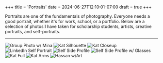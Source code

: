 +++
title = 'Portraits'
date = 2024-06-27T12:10:01-07:00
draft = true
+++

Portraits are one of the fundamentals of photography. Everyone needs a good portrait, whether it's for work, school, or a portfolio. Below are a selection of photos I have taken for scholarship students, artists, creative portraits, and self-portraits. 

---

![Group Photo w/ Mina](/images/SR_groupportrait.jpg)
![Kat Silhouette](/images/SophiaRoessler_Portraits-12.jpg)
![Kat Closeup](/images/SophiaRoessler_Portraits-14.jpg)
![LinkedIn Self Portrait](/images/DONEDONE.jpg)
![Self Side Profile](/images/SRoessler_Face-1.jpg)
![Self Side Profile w/ Glasses](/images/SRoessler_Face-18.jpg)
![Kat Full](/images/SophiaRoessler_Portraits-11.jpg)
![Kat Arms](/images/SophiaRoessler_Portraits-10.jpg)
![Hassan w/Art](/images/HassanDonecopy.jpg)

